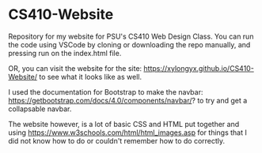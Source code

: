 # CS410-Website
Repository for my website for PSU's CS410 Web Design Class.
You can run the code using VSCode by cloning or downloading the repo manually,
and pressing run on the index.html file. 

OR, you can visit the website for the site: https://xylongyx.github.io/CS410-Website/
to see what it looks like as well.

I used the documentation for Bootstrap to make the navbar: https://getbootstrap.com/docs/4.0/components/navbar/? 
to try and get a collapsable navbar.

The website however, is a lot of basic CSS and HTML put together and using https://www.w3schools.com/html/html_images.asp
for things that I did not know how to do or couldn't remember how to do correctly.
